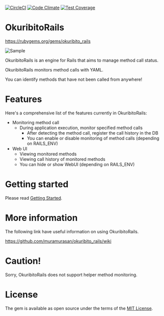 [![CircleCI](https://circleci.com/gh/muramurasan/okuribito_rails.svg?style=svg)](https://circleci.com/gh/muramurasan/okuribito_rails)
[![Code Climate](https://codeclimate.com/github/muramurasan/okuribito_rails.png)](https://codeclimate.com/github/muramurasan/okuribito_rails)
[![Test Coverage](https://codeclimate.com/github/muramurasan/okuribito_rails/badges/coverage.svg)](https://codeclimate.com/github/muramurasan/okuribito_rails/coverage)

# OkuribitoRails

https://rubygems.org/gems/okuribito_rails

![Sample](https://raw.githubusercontent.com/muramurasan/okuribito_rails/master/doc/method_call_situations.png)

OkuribitoRails is an engine for Rails that aims to manage method call status.

OkuribitoRails monitors method calls with YAML.

You can identify methods that have not been called from anywhere!

# Features

Here's a comprehensive list of the features currently in OkuribitoRails:

* Monitoring method call
  * During application execution, monitor specified method calls
    * After detecting the method call, register the call history in the DB
    * You can enable or disable monitoring of method calls (depending on RAILS_ENV)
* Web UI
  * Viewing monitored methods
  * Viewing call history of monitored methods
  * You can hide or show WebUI (depending on RAILS_ENV)

# Getting started

Please read [Getting Started](https://github.com/muramurasan/okuribito_rails/wiki/Getting-Started).

# More information

The following link have useful information on using OkuribitoRails.

https://github.com/muramurasan/okuribito_rails/wiki

# Caution!

Sorry, OkuribitoRails does not support helper method monitoring.

# License

The gem is available as open source under the terms of the [MIT License](http://opensource.org/licenses/MIT).
